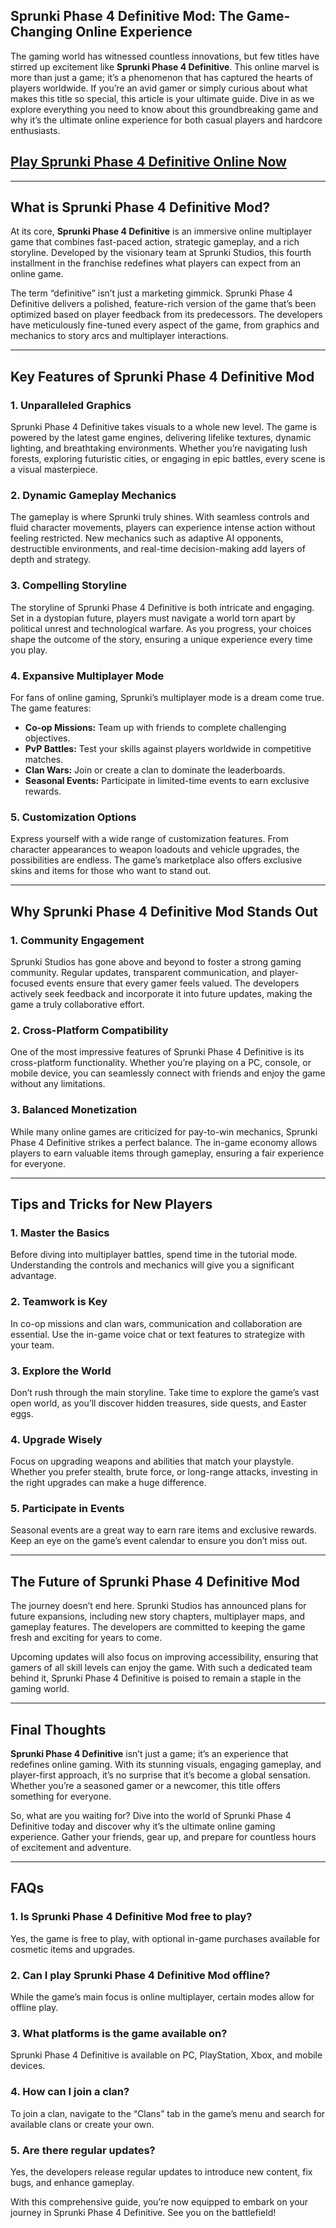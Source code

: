 ## Sprunki Phase 4 Definitive Mod: The Game-Changing Online Experience

The gaming world has witnessed countless innovations, but few titles have stirred up excitement like **Sprunki Phase 4 Definitive**. This online marvel is more than just a game; it’s a phenomenon that has captured the hearts of players worldwide. If you’re an avid gamer or simply curious about what makes this title so special, this article is your ultimate guide. Dive in as we explore everything you need to know about this groundbreaking game and why it’s the ultimate online experience for both casual players and hardcore enthusiasts.

## [Play Sprunki Phase 4 Definitive Online Now](https://sprunkiall.com)

---

## What is Sprunki Phase 4 Definitive Mod?

At its core, **Sprunki Phase 4 Definitive** is an immersive online multiplayer game that combines fast-paced action, strategic gameplay, and a rich storyline. Developed by the visionary team at Sprunki Studios, this fourth installment in the franchise redefines what players can expect from an online game.

The term “definitive” isn’t just a marketing gimmick. Sprunki Phase 4 Definitive delivers a polished, feature-rich version of the game that’s been optimized based on player feedback from its predecessors. The developers have meticulously fine-tuned every aspect of the game, from graphics and mechanics to story arcs and multiplayer interactions.

---

## Key Features of Sprunki Phase 4 Definitive Mod

### 1. **Unparalleled Graphics**

Sprunki Phase 4 Definitive takes visuals to a whole new level. The game is powered by the latest game engines, delivering lifelike textures, dynamic lighting, and breathtaking environments. Whether you’re navigating lush forests, exploring futuristic cities, or engaging in epic battles, every scene is a visual masterpiece.

### 2. **Dynamic Gameplay Mechanics**

The gameplay is where Sprunki truly shines. With seamless controls and fluid character movements, players can experience intense action without feeling restricted. New mechanics such as adaptive AI opponents, destructible environments, and real-time decision-making add layers of depth and strategy.

### 3. **Compelling Storyline**

The storyline of Sprunki Phase 4 Definitive is both intricate and engaging. Set in a dystopian future, players must navigate a world torn apart by political unrest and technological warfare. As you progress, your choices shape the outcome of the story, ensuring a unique experience every time you play.

### 4. **Expansive Multiplayer Mode**

For fans of online gaming, Sprunki’s multiplayer mode is a dream come true. The game features:

- **Co-op Missions:** Team up with friends to complete challenging objectives.
- **PvP Battles:** Test your skills against players worldwide in competitive matches.
- **Clan Wars:** Join or create a clan to dominate the leaderboards.
- **Seasonal Events:** Participate in limited-time events to earn exclusive rewards.

### 5. **Customization Options**

Express yourself with a wide range of customization features. From character appearances to weapon loadouts and vehicle upgrades, the possibilities are endless. The game’s marketplace also offers exclusive skins and items for those who want to stand out.

---

## Why Sprunki Phase 4 Definitive Mod Stands Out

### 1. **Community Engagement**

Sprunki Studios has gone above and beyond to foster a strong gaming community. Regular updates, transparent communication, and player-focused events ensure that every gamer feels valued. The developers actively seek feedback and incorporate it into future updates, making the game a truly collaborative effort.

### 2. **Cross-Platform Compatibility**

One of the most impressive features of Sprunki Phase 4 Definitive is its cross-platform functionality. Whether you’re playing on a PC, console, or mobile device, you can seamlessly connect with friends and enjoy the game without any limitations.

### 3. **Balanced Monetization**

While many online games are criticized for pay-to-win mechanics, Sprunki Phase 4 Definitive strikes a perfect balance. The in-game economy allows players to earn valuable items through gameplay, ensuring a fair experience for everyone.

---

## Tips and Tricks for New Players

### 1. **Master the Basics**

Before diving into multiplayer battles, spend time in the tutorial mode. Understanding the controls and mechanics will give you a significant advantage.

### 2. **Teamwork is Key**

In co-op missions and clan wars, communication and collaboration are essential. Use the in-game voice chat or text features to strategize with your team.

### 3. **Explore the World**

Don’t rush through the main storyline. Take time to explore the game’s vast open world, as you’ll discover hidden treasures, side quests, and Easter eggs.

### 4. **Upgrade Wisely**

Focus on upgrading weapons and abilities that match your playstyle. Whether you prefer stealth, brute force, or long-range attacks, investing in the right upgrades can make a huge difference.

### 5. **Participate in Events**

Seasonal events are a great way to earn rare items and exclusive rewards. Keep an eye on the game’s event calendar to ensure you don’t miss out.

---

## The Future of Sprunki Phase 4 Definitive Mod

The journey doesn’t end here. Sprunki Studios has announced plans for future expansions, including new story chapters, multiplayer maps, and gameplay features. The developers are committed to keeping the game fresh and exciting for years to come.

Upcoming updates will also focus on improving accessibility, ensuring that gamers of all skill levels can enjoy the game. With such a dedicated team behind it, Sprunki Phase 4 Definitive is poised to remain a staple in the gaming world.

---

## Final Thoughts

**Sprunki Phase 4 Definitive** isn’t just a game; it’s an experience that redefines online gaming. With its stunning visuals, engaging gameplay, and player-first approach, it’s no surprise that it’s become a global sensation. Whether you’re a seasoned gamer or a newcomer, this title offers something for everyone.

So, what are you waiting for? Dive into the world of Sprunki Phase 4 Definitive today and discover why it’s the ultimate online gaming experience. Gather your friends, gear up, and prepare for countless hours of excitement and adventure.

---

## FAQs

### 1. **Is Sprunki Phase 4 Definitive Mod free to play?**
Yes, the game is free to play, with optional in-game purchases available for cosmetic items and upgrades.

### 2. **Can I play Sprunki Phase 4 Definitive Mod offline?**
While the game’s main focus is online multiplayer, certain modes allow for offline play.

### 3. **What platforms is the game available on?**
Sprunki Phase 4 Definitive is available on PC, PlayStation, Xbox, and mobile devices.

### 4. **How can I join a clan?**
To join a clan, navigate to the “Clans” tab in the game’s menu and search for available clans or create your own.

### 5. **Are there regular updates?**
Yes, the developers release regular updates to introduce new content, fix bugs, and enhance gameplay.

With this comprehensive guide, you’re now equipped to embark on your journey in Sprunki Phase 4 Definitive. See you on the battlefield!
